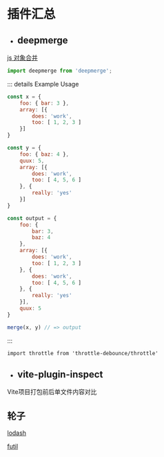 # 插件汇总

- ## deepmerge

[js 对象合并](https://github.com/TehShrike/deepmerge)

```js
import deepmerge from 'deepmerge';
```
::: details  Example Usage
```js
const x = {
	foo: { bar: 3 },
	array: [{
		does: 'work',
		too: [ 1, 2, 3 ]
	}]
}

const y = {
	foo: { baz: 4 },
	quux: 5,
	array: [{
		does: 'work',
		too: [ 4, 5, 6 ]
	}, {
		really: 'yes'
	}]
}

const output = {
	foo: {
		bar: 3,
		baz: 4
	},
	array: [{
		does: 'work',
		too: [ 1, 2, 3 ]
	}, {
		does: 'work',
		too: [ 4, 5, 6 ]
	}, {
		really: 'yes'
	}],
	quux: 5
}

merge(x, y) // => output
```
:::


```
import throttle from 'throttle-debounce/throttle'

```

- ## vite-plugin-inspect

Vite项目打包前后单文件内容对比



## 轮子

[lodash](https://www.lodashjs.com/)

[futil](https://smartprocure.github.io/futil-js/)